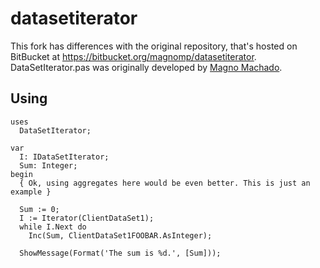 # datasetiterator

This fork has differences with the original repository, that's hosted on BitBucket at https://bitbucket.org/magnomp/datasetiterator. DataSetIterator.pas was originally developed by [Magno Machado](https://github.com/magnomp).

## Using

```Delphi				   
uses
  DataSetIterator;

var
  I: IDataSetIterator;
  Sum: Integer;
begin
  { Ok, using aggregates here would be even better. This is just an example }

  Sum := 0;
  I := Iterator(ClientDataSet1);
  while I.Next do
    Inc(Sum, ClientDataSet1FOOBAR.AsInteger);

  ShowMessage(Format('The sum is %d.', [Sum]));
```
